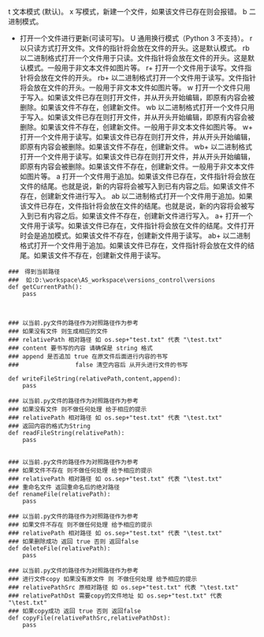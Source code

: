 t	文本模式 (默认)。
x	写模式，新建一个文件，如果该文件已存在则会报错。
b	二进制模式。
+	打开一个文件进行更新(可读可写)。
U	通用换行模式（Python 3 不支持）。
r	以只读方式打开文件。文件的指针将会放在文件的开头。这是默认模式。
rb	以二进制格式打开一个文件用于只读。文件指针将会放在文件的开头。这是默认模式。一般用于非文本文件如图片等。
r+	打开一个文件用于读写。文件指针将会放在文件的开头。
rb+	以二进制格式打开一个文件用于读写。文件指针将会放在文件的开头。一般用于非文本文件如图片等。
w	打开一个文件只用于写入。如果该文件已存在则打开文件，并从开头开始编辑，即原有内容会被删除。如果该文件不存在，创建新文件。
wb	以二进制格式打开一个文件只用于写入。如果该文件已存在则打开文件，并从开头开始编辑，即原有内容会被删除。如果该文件不存在，创建新文件。一般用于非文本文件如图片等。
w+	打开一个文件用于读写。如果该文件已存在则打开文件，并从开头开始编辑，即原有内容会被删除。如果该文件不存在，创建新文件。
wb+	以二进制格式打开一个文件用于读写。如果该文件已存在则打开文件，并从开头开始编辑，即原有内容会被删除。如果该文件不存在，创建新文件。一般用于非文本文件如图片等。
a	打开一个文件用于追加。如果该文件已存在，文件指针将会放在文件的结尾。也就是说，新的内容将会被写入到已有内容之后。如果该文件不存在，创建新文件进行写入。
ab	以二进制格式打开一个文件用于追加。如果该文件已存在，文件指针将会放在文件的结尾。也就是说，新的内容将会被写入到已有内容之后。如果该文件不存在，创建新文件进行写入。
a+	打开一个文件用于读写。如果该文件已存在，文件指针将会放在文件的结尾。文件打开时会是追加模式。如果该文件不存在，创建新文件用于读写。
ab+	以二进制格式打开一个文件用于追加。如果该文件已存在，文件指针将会放在文件的结尾。如果该文件不存在，创建新文件用于读写。



~~~~~~~~~~~~~~~~~~~~~~~~~~~~~~~~文件函数定义~~~~~~~~~~~~~~~~~~~~~~~~~~~~~~~~~~~~~~~~~~~~~~~~~~
###　得到当前路径 
###  如:D:\workspace\AS_workspace\versions_control\versions
def getCurrentPath():
	pass



### 以当前.py文件的路径作为对照路径作为参考
### 如果没有文件 则生成相应的文件
### relativePath 相对路径 如 os.sep+"test.txt" 代表 "\test.txt"
### content 要书写的内容 请确保是 string 格式
### append 是否追加 true 在原文件后面进行内容的书写 
###                false 清空内容后 从开头进行文件的书写
		
def writeFileString(relativePath,content,append):
	pass

### 以当前.py文件的路径作为对照路径作为参考
### 如果没有文件 则不做任何处理 给于相应的提示
### relativePath 相对路径 如 os.sep+"test.txt" 代表 "\test.txt"
### 返回内容的格式为String
def readFileString(relativePath):
	pass


### 以当前.py文件的路径作为对照路径作为参考
### 如果文件不存在 则不做任何处理 给予相应的提示
### relativePath 相对路径 如 os.sep+"test.txt" 代表 "\test.txt"
### 重命名文件 返回重命名后的绝对路径
def renameFile(relativePath):
	pass

### 以当前.py文件的路径作为对照路径作为参考
### 如果文件不存在 则不做任何处理 给予相应的提示
### relativePath 相对路径 如 os.sep+"test.txt" 代表 "\test.txt"
### 如果删除成功 返回 true 否则 返回false
def deleteFile(relativePath):
	pass

### 以当前.py文件的路径作为对照路径作为参考
### 进行文件copy 如果没有原文件 则 不做任何处理 给予相应的提示
### relativePathSrc 原相对路径 如 os.sep+"test.txt" 代表 "\test.txt"
### relativePathDst 需要copy的文件地址 如 os.sep+"test.txt" 代表 "\test.txt"
### 如果copy成功 返回 true 否则 返回false
def copyFile(relativePathSrc,relativePathDst):
	pass